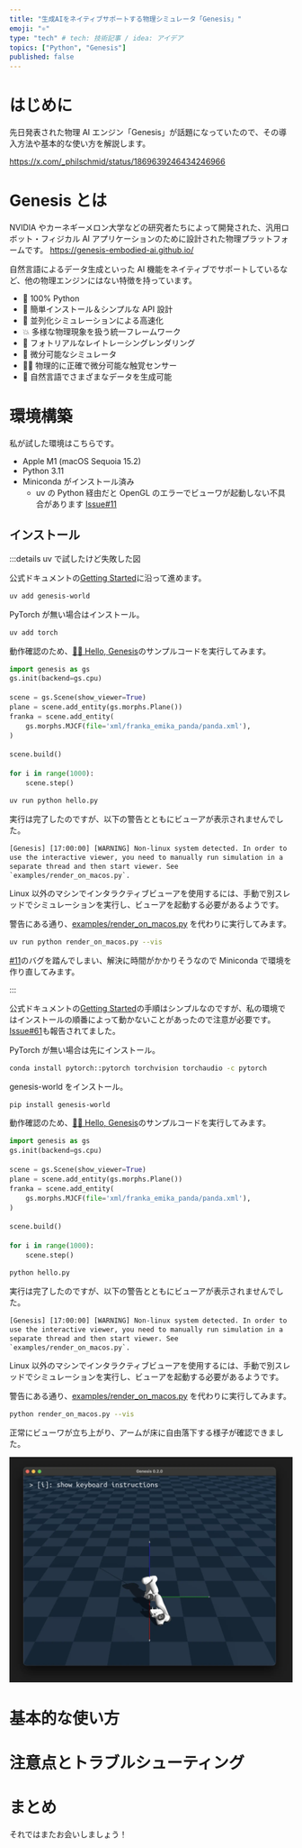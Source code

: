 ```yaml
---
title: "生成AIをネイティブサポートする物理シミュレータ「Genesis」"
emoji: "⚛️"
type: "tech" # tech: 技術記事 / idea: アイデア
topics: ["Python", "Genesis"]
published: false
---
```


# はじめに

先日発表された物理 AI エンジン「Genesis」が話題になっていたので、その導入方法や基本的な使い方を解説します。

https://x.com/_philschmid/status/1869639246434246966

# Genesis とは

NVIDIA やカーネギーメロン大学などの研究者たちによって開発された、汎用ロボット・フィジカル AI アプリケーションのために設計された物理プラットフォームです。
https://genesis-embodied-ai.github.io/

自然言語によるデータ生成といった AI 機能をネイティブでサポートしているなど、他の物理エンジンにはない特徴を持っています。

- 🐍 100% Python
- 👶 簡単インストール＆シンプルな API 設計
- 🚀 並列化シミュレーションによる高速化
- 💥 多様な物理現象を扱う統一フレームワーク
- 📸 フォトリアルなレイトレーシングレンダリング
- 📐 微分可能なシミュレータ
- ☝🏻 物理的に正確で微分可能な触覚センサー
- 🌌 自然言語でさまざまなデータを生成可能

# 環境構築

私が試した環境はこちらです。

- Apple M1 (macOS Sequoia 15.2)
- Python 3.11
- Miniconda がインストール済み
  - uv の Python 経由だと OpenGL のエラーでビューワが起動しない不具合があります [Issue#11](https://github.com/Genesis-Embodied-AI/Genesis/issues/11)

## インストール

:::details uv で試したけど失敗した図

公式ドキュメントの[Getting Started](https://genesis-world.readthedocs.io/en/latest/#getting-started)に沿って進めます。

```bash
uv add genesis-world
```

PyTorch が無い場合はインストール。

```bash
uv add torch
```

動作確認のため、[👋🏻 Hello, Genesis](https://genesis-world.readthedocs.io/en/latest/user_guide/getting_started/hello_genesis.html)のサンプルコードを実行してみます。

```python:hello.py
import genesis as gs
gs.init(backend=gs.cpu)

scene = gs.Scene(show_viewer=True)
plane = scene.add_entity(gs.morphs.Plane())
franka = scene.add_entity(
    gs.morphs.MJCF(file='xml/franka_emika_panda/panda.xml'),
)

scene.build()

for i in range(1000):
    scene.step()
```

```bash
uv run python hello.py
```

実行は完了したのですが、以下の警告とともにビューアが表示されませんでした。

```
[Genesis] [17:00:00] [WARNING] Non-linux system detected. In order to use the interactive viewer, you need to manually run simulation in a separate thread and then start viewer. See `examples/render_on_macos.py`.
```

Linux 以外のマシンでインタラクティブビューアを使用するには、手動で別スレッドでシミュレーションを実行し、ビューアを起動する必要があるようです。

警告にある通り、[examples/render_on_macos.py](https://github.com/Genesis-Embodied-AI/Genesis/blob/main/examples/render_on_macos.py) を代わりに実行してみます。

```bash
uv run python render_on_macos.py --vis
```

[#11](https://github.com/Genesis-Embodied-AI/Genesis/issues/11)のバグを踏んでしまい、解決に時間がかかりそうなので Miniconda で環境を作り直してみます。

:::

公式ドキュメントの[Getting Started](https://genesis-world.readthedocs.io/en/latest/#getting-started)の手順はシンプルなのですが、私の環境ではインストールの順番によって動かないことがあったので注意が必要です。[Issue#61](https://github.com/Genesis-Embodied-AI/Genesis/issues/61)も報告されてました。

PyTorch が無い場合は先にインストール。

```bash
conda install pytorch::pytorch torchvision torchaudio -c pytorch
```

genesis-world をインストール。

```bash
pip install genesis-world
```

動作確認のため、[👋🏻 Hello, Genesis](https://genesis-world.readthedocs.io/en/latest/user_guide/getting_started/hello_genesis.html)のサンプルコードを実行してみます。

```python:hello.py
import genesis as gs
gs.init(backend=gs.cpu)

scene = gs.Scene(show_viewer=True)
plane = scene.add_entity(gs.morphs.Plane())
franka = scene.add_entity(
    gs.morphs.MJCF(file='xml/franka_emika_panda/panda.xml'),
)

scene.build()

for i in range(1000):
    scene.step()
```

```bash
python hello.py
```

実行は完了したのですが、以下の警告とともにビューアが表示されませんでした。

```
[Genesis] [17:00:00] [WARNING] Non-linux system detected. In order to use the interactive viewer, you need to manually run simulation in a separate thread and then start viewer. See `examples/render_on_macos.py`.
```

Linux 以外のマシンでインタラクティブビューアを使用するには、手動で別スレッドでシミュレーションを実行し、ビューアを起動する必要があるようです。

警告にある通り、[examples/render_on_macos.py](https://github.com/Genesis-Embodied-AI/Genesis/blob/main/examples/render_on_macos.py) を代わりに実行してみます。

```bash
python render_on_macos.py --vis
```

正常にビューワが立ち上がり、アームが床に自由落下する様子が確認できました。

![](/images/genesis-simulator-tutorial/ca54f8d2-d086-4fc0-a911-ee4fda74a8fc.webp)

# 基本的な使い方

# 注意点とトラブルシューティング

# まとめ

それではまたお会いしましょう！

